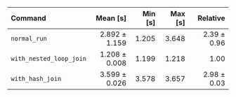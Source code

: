 | Command | Mean [s] | Min [s] | Max [s] | Relative |
|:---|---:|---:|---:|---:|
| `normal_run` | 2.892 ± 1.159 | 1.205 | 3.648 | 2.39 ± 0.96 |
| `with_nested_loop_join` | 1.208 ± 0.008 | 1.199 | 1.218 | 1.00 |
| `with_hash_join` | 3.599 ± 0.026 | 3.578 | 3.657 | 2.98 ± 0.03 |
